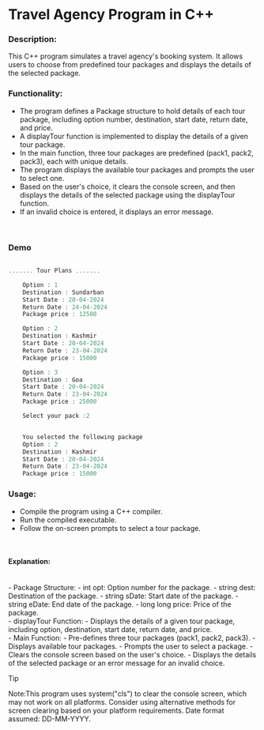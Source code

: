 # Travel Agency Program in C++


### Description:
This C++ program simulates a travel agency's booking system. It allows users to choose from predefined tour packages and displays the details of the selected package.

### Functionality:
- The program defines a Package structure to hold details of each tour package, including option number, destination, start date, return date, and price.
- A displayTour function is implemented to display the details of a given tour package.
- In the main function, three tour packages are predefined (pack1, pack2, pack3), each with unique details.
- The program displays the available tour packages and prompts the user to select one.
- Based on the user's choice, it clears the console screen, and then displays the details of the selected package using the displayTour function.
- If an invalid choice is entered, it displays an error message.

<br/>

### Demo
```cpp

....... Tour Plans .......

    Option : 1
    Destination : Sundarban
    Start Date : 20-04-2024
    Return Date : 24-04-2024
    Package price : 12500

    Option : 2
    Destination : Kashmir
    Start Date : 20-04-2024
    Return Date : 23-04-2024
    Package price : 15000

    Option : 3
    Destination : Goa
    Start Date : 20-04-2024
    Return Date : 23-04-2024
    Package price : 25000

    Select your pack :2

```
```cpp

    You selected the following package
    Option : 2
    Destination : Kashmir
    Start Date : 20-04-2024
    Return Date : 23-04-2024
    Package price : 15000

```
### Usage:
- Compile the program using a C++ compiler.
- Run the compiled executable.
- Follow the on-screen prompts to select a tour package.

<br/>

#### Explanation:
<br/>
  - Package Structure:
    - int opt: Option number for the package.
    - string dest: Destination of the package.
    - string sDate: Start date of the package.
    - string eDate: End date of the package.
    - long long price: Price of the package.
<br/>
  - displayTour Function:
    - Displays the details of a given tour package, including option, destination, start date, return date, and price.
<br/>
  - Main Function:
    - Pre-defines three tour packages (pack1, pack2, pack3).
    - Displays available tour packages.
    - Prompts the user to select a package.
    - Clears the console screen based on the user's choice.
    - Displays the details of the selected package or an error message for an invalid choice.

>[!TIP]
>Note:This program uses system("cls") to clear the console screen, which may not work on all platforms. Consider using alternative methods for screen clearing based on your platform requirements.
> Date format assumed: DD-MM-YYYY.